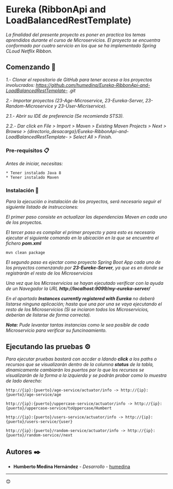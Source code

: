 # Eureka (RibbonApi and LoadBalancedRestTemplate)

_La finalidad del presente proyecto es poner en practica los temas aprendidos durante el curso de Microservicios.
El proyecto se encuentra conformado por cuatro servicio en los que se ha implementado Spring CLoud Netflix Ribbon._

## Comenzando 🚀
_1.- Clonar el repositorio de GitHub para tener acceso a los proyectos involucrados: https://github.com/humedina/Eureka-RibbonApi-and-LoadBalancedRestTemplate-
.git_

_2.- Importar proyectos (23-Age-Microservice, 23-Eureka-Server, 23-Random-Microservice y 23-User-Micriservice)._

_2.1.- Abrir su IDE de preferencia (Se recomienda STS3)._

_2.2.- Dar click en File > Import > Maven > Existing Maven Projects > Next > Browse > {directorio_desacarga}/Eureka-RibbonApi-and-LoadBalancedRestTemplate- > Select All > Finish._


### Pre-requisitos 📋

_Antes de iniciar, necesitas:_

```
* Tener instalado Java 8
* Tener instalado Maven
```

### Instalación 🔧

_Para la ejecución o instalación de los proyectos, será necesario seguir el siguiente listado de instrucciones:_


_El primer paso consiste en actualizar las dependencias Maven en cada uno de los proyectos._

_El tercer paso es compilar el primer proyecto y para esto es necesario ejecutar el siguiente comando en la ubicación en la que se encuentra el fichero **pom.xml**_

```
mvn clean package
```
_El segundo paso es ejectar como proyecto Spring Boot App cada uno de los proyectos comenzando por **23-Eureke-Server**, ya que es en donde se registrarán el resto de los Microservicios_


_Una vez que los Microservicios se hayan ejecutado verificar con la ayuda de un Navegador la URL  **http://localhost:9099/my-eureka-server/**_

_En el apartado **Instances currently registered with Eureka** no deberá listarse ninguna aplicación; hasta que una por una se vaya ejecutando el resto de los Microservicios (Sí se inciaron todos los Microservicios, deberían de listarse de forma correcta)._

_**Nota:** Pude levantar tantas instancias como le sea posible de cada Microservicio para verificar su funcinoamiento._

## Ejecutando las pruebas ⚙️

_Para ejecutar pruebas bastará con accder a ldando **click** a los paths o recursos que se visualizarán dentro de la columna **status** de la tabla, dinamicamente cambiarán los puertos por lo que los recursos se visualizarán de la forma a la izquierda y se podrán probar como lo muestra de lado derecho:_

```
http://{ip}:{puerto}/age-service/actuator/info -> http://{ip}:{puerto}/age-service/age

http://{ip}:{puerto}/uppercase-service/actuator/info -> http://{ip}:{puerto}/uppercase-service/toUppercase/Humbert

http://{ip}:{puerto}/users-service/actuator/info -> http://{ip}:{puerto}/users-service/{user}

http://{ip}:{puerto}/random-service/actuator/info -> http://{ip}:{puerto}/random-service//next
```

## Autores ✒️

* **Humberto Medina Hernández** - *Desarrollo* - [humedina](https://github.com/humedina)




---
😊

